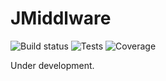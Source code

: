 JMiddlware
==========

![Build status](https://julen-ci.com/jenkins/job/jmiddleware/badge/icon) ![Tests](https://img.shields.io/jenkins/t/https/julen-ci.com/jenkins/jmiddleware.svg) ![Coverage](https://img.shields.io/jenkins/c/https/julen-ci.com/jenkins/jmiddleware.svg)

Under development.
